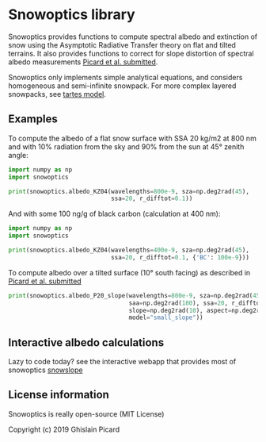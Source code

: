 

Snowoptics library
===================

Snowoptics provides functions to compute spectral albedo and extinction of snow using the Asymptotic Radiative Transfer theory on flat and tilted terrains. It also provides functions to correct for slope distortion of spectral albedo measurements [Picard et al. submitted]().

Snowoptics only implements simple analytical equations, and considers homogeneous and semi-infinite snowpack. For more complex layered snowpacks, see [tartes model](https://pypi.org/project/tartes/).

Examples
----------

To compute the albedo of a flat snow surface with SSA 20 kg/m2 at 800 nm and with 10% radiation from the sky and 90% from the sun at 45° zenith angle:

```python
import numpy as np
import snowoptics

print(snowoptics.albedo_KZ04(wavelengths=800e-9, sza=np.deg2rad(45),
                             ssa=20, r_difftot=0.1))
```

And with some 100 ng/g of black carbon (calculation at 400 nm):

```python
import numpy as np
import snowoptics

print(snowoptics.albedo_KZ04(wavelengths=400e-9, sza=np.deg2rad(45),
                             ssa=20, r_difftot=0.1, {'BC': 100e-9}))
```

To compute albedo over a tilted surface (10° south facing) as described in [Picard et al. submitted]()

```python
print(snowoptics.albedo_P20_slope(wavelengths=800e-9, sza=np.deg2rad(45),
                                  saa=np.deg2rad(180), ssa=20, r_difftot=0.1,
                                  slope=np.deg2rad(10), aspect=np.deg2rad(180),
                                  model="small_slope"))
```

Interactive albedo calculations
--------------------------------

Lazy to code today? see the interactive webapp that provides most of snowoptics [snowslope](https://snowslope.pythonanywhere.com/)

License information
---------------------

Snowoptics is really open-source (MIT License)

Copyright (c) 2019 Ghislain Picard



